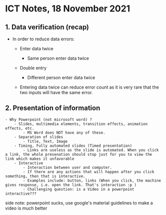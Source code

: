 # ICT  Notes, 18 November 2021 #

## 1. Data verification (recap) ##
- In order to reduce data errors:
    - Enter data twice
        - Same person enter data twice
    - Double entry
        - Different person enter data twice

    - Entering data twice can reduce error count as it is very rare that the two inputs will have the same error.

## 2. Presentation of information ##
    - Why Powerpoint (not microsoft word) ?
        - Slides, multimedia elements, transition effects, animation effects, etc.
            - MS Word does NOT have any of these.
        - Separation of slides
            - Title, Text, Image
        - Timing, Fully automated slides (Timed presentation)
            - Links are useless as the slide is automated. When you click a link, the whole presenation should stop just for you to view the link which makes it unfavorable
        - Interactive
            - Interaction between user and computer.
            - If there are any actions that will happen after you click something, then that is interactive.
            - Examples include: button, links (When you click, the machine gives response, i.e. open the link. That's interaction :p )
            - Challenging question: is a Video in a powerpoint interactive???

side note: powerpoint sucks, use google's material guidelines to make a video is much better